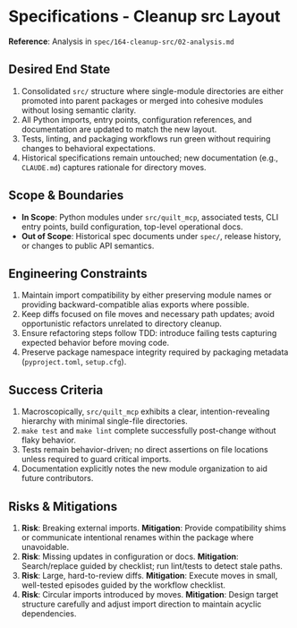<!-- markdownlint-disable MD013 -->
# Specifications - Cleanup src Layout

**Reference**: Analysis in `spec/164-cleanup-src/02-analysis.md`

## Desired End State

1. Consolidated `src/` structure where single-module directories are either promoted into parent packages or merged into cohesive modules without losing semantic clarity.
2. All Python imports, entry points, configuration references, and documentation are updated to match the new layout.
3. Tests, linting, and packaging workflows run green without requiring changes to behavioral expectations.
4. Historical specifications remain untouched; new documentation (e.g., `CLAUDE.md`) captures rationale for directory moves.

## Scope & Boundaries

- **In Scope**: Python modules under `src/quilt_mcp`, associated tests, CLI entry points, build configuration, top-level operational docs.
- **Out of Scope**: Historical spec documents under `spec/`, release history, or changes to public API semantics.

## Engineering Constraints

1. Maintain import compatibility by either preserving module names or providing backward-compatible alias exports where possible.
2. Keep diffs focused on file moves and necessary path updates; avoid opportunistic refactors unrelated to directory cleanup.
3. Ensure refactoring steps follow TDD: introduce failing tests capturing expected behavior before moving code.
4. Preserve package namespace integrity required by packaging metadata (`pyproject.toml`, `setup.cfg`).

## Success Criteria

1. Macroscopically, `src/quilt_mcp` exhibits a clear, intention-revealing hierarchy with minimal single-file directories.
2. `make test` and `make lint` complete successfully post-change without flaky behavior.
3. Tests remain behavior-driven; no direct assertions on file locations unless required to guard critical imports.
4. Documentation explicitly notes the new module organization to aid future contributors.

## Risks & Mitigations

1. **Risk**: Breaking external imports. **Mitigation**: Provide compatibility shims or communicate intentional renames within the package where unavoidable.
2. **Risk**: Missing updates in configuration or docs. **Mitigation**: Search/replace guided by checklist; run lint/tests to detect stale paths.
3. **Risk**: Large, hard-to-review diffs. **Mitigation**: Execute moves in small, well-tested episodes guided by the workflow checklist.
4. **Risk**: Circular imports introduced by moves. **Mitigation**: Design target structure carefully and adjust import direction to maintain acyclic dependencies.
